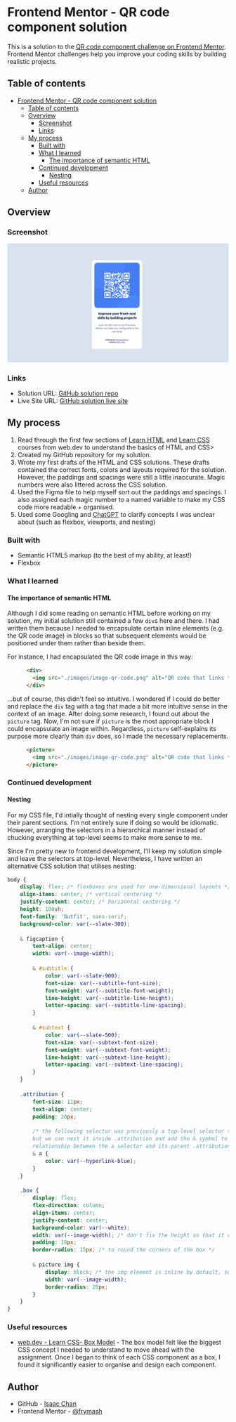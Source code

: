 # Frontend Mentor - QR code component solution

This is a solution to the [QR code component challenge on Frontend Mentor](https://www.frontendmentor.io/challenges/qr-code-component-iux_sIO_H). Frontend Mentor challenges help you improve your coding skills by building realistic projects. 

## Table of contents

- [Frontend Mentor - QR code component solution](#frontend-mentor---qr-code-component-solution)
  - [Table of contents](#table-of-contents)
  - [Overview](#overview)
    - [Screenshot](#screenshot)
    - [Links](#links)
  - [My process](#my-process)
    - [Built with](#built-with)
    - [What I learned](#what-i-learned)
      - [The importance of semantic HTML](#the-importance-of-semantic-html)
    - [Continued development](#continued-development)
      - [Nesting](#nesting)
    - [Useful resources](#useful-resources)
  - [Author](#author)


## Overview

### Screenshot

![Solution Screenshot](./images/solution.png)

### Links

- Solution URL: [GitHub solution repo](https://github.com/frymash/qr-code-component)
- Live Site URL: [GitHub solution live site](https://frymash.github.io/qr-code-component/)

## My process
1. Read through the first few sections of [Learn HTML](https://web.dev/learn/html) and [Learn CSS](https://web.dev/learn/css) courses from web.dev to understand the basics of HTML and CSS>
2. Created my GitHub repository for my solution.
3. Wrote my first drafts of the HTML and CSS solutions. These drafts contained the correct fonts, colors and layouts required for the solution. However, the paddings and spacings were still a little inaccurate. Magic numbers were also littered across the CSS solution.
4. Used the Figma file to help myself sort out the paddings and spacings. I also assigned each magic number to a named variable to make my CSS code more readable + organised.
5. Used some Googling and [ChatGPT](https://chatgpt.com/share/68f60838-8600-8005-bea4-ede1bb51e245) to clarify concepts I was unclear about (such as flexbox, viewports, and nesting)

### Built with

- Semantic HTML5 markup (to the best of my ability, at least!)
- Flexbox

### What I learned

#### The importance of semantic HTML
Although I did some reading on semantic HTML before working on my solution, my initial solution still contained a few `div`s here and there. I had written them because I needed to encapsulate certain inline elements (e.g. the QR code image) in blocks so that subsequent elements would be positioned under them rather than beside them.

For instance, I had encapsulated the QR code image in this way:
```html
      <div>
        <img src="./images/image-qr-code.png" alt="QR code that links to Frontend Mentor">
      </div>
```

...but of course, this didn't feel so intuitive. I wondered if I could do better and replace the `div` tag with a tag that made a bit more intuitive sense in the context of an image. After doing some research, I found out about the `picture` tag. Now, I'm not sure if `picture` is the most appropriate block I could encapsulate an image within. Regardless, `picture` self-explains its purpose more clearly than `div` does, so I made the necessary replacements.

```html
      <picture>
        <img src="./images/image-qr-code.png" alt="QR code that links to Frontend Mentor">
      </picture>
```


### Continued development

#### Nesting
For my CSS file, I'd intially thought of nesting every single component under their parent sections. I'm not entirely sure if doing so would be idiomatic. However, arranging the selectors in a hierarchical manner instead of chucking everything at top-level seems to make more sense to me. 

Since I'm pretty new to frontend development, I'll keep my solution simple and leave the selectors at top-level. Nevertheless, I have written an alternative CSS solution that utilises nesting:

```css
body {
    display: flex; /* flexboxes are used for one-dimensional layouts */
    align-items: center; /* vertical centering */
    justify-content: center; /* horizontal centering */
    height: 100vh;
    font-family: 'Outfit', sans-serif;
    background-color: var(--slate-300);
    
    & figcaption {
        text-align: center;
        width: var(--image-width);
        
        & #subtitle {
            color: var(--slate-900);
            font-size: var(--subtitle-font-size);
            font-weight: var(--subtitle-font-weight);
            line-height: var(--subtitle-line-height);
            letter-spacing: var(--subtitle-line-spacing);
        }
    
        & #subtext {
            color: var(--slate-500);
            font-size: var(--subtext-font-size);
            font-weight: var(--subtext-font-weight);
            line-height: var(--subtext-line-height);
            letter-spacing: var(--subtext-line-spacing);
        }
    }
    
    .attribution {
        font-size: 11px; 
        text-align: center;
        padding: 20px; 
    
        /* the following selector was previously a top-level selector titled .attribution a, 
        but we can nest it inside .attribution and add the & symbol to display the explicit
        relationship between the a selector and its parent .attribution selector */
        & a {
            color: var(--hyperlink-blue);
        }   
    }
    
    .box {
        display: flex;
        flex-direction: column;
        align-items: center;
        justify-content: center;
        background-color: var(--white);
        width: var(--image-width); /* don't fix the height so that it can adjust dynamically based on content */
        padding: 16px;
        border-radius: 15px; /* to round the corners of the box */
    
        & picture img {
            display: block; /* the img element is inline by default, so we must convert the image to a block element to centre it */
            width: var(--image-width);
            border-radius: 20px;
        }
    }
}
```

### Useful resources

- [web.dev - Learn CSS- Box Model](https://web.dev/learn/css/box-model) - The box model felt like the biggest CSS concept I needed to understand to move ahead with the assignment. Once I began to think of each CSS component as a box, I found it significantly easier to organise and design each component.

## Author

- GitHub - [Isaac Chan](https://www.github.com/frymash)
- Frontend Mentor - [@frymash](https://www.frontendmentor.io/profile/yourusername)
